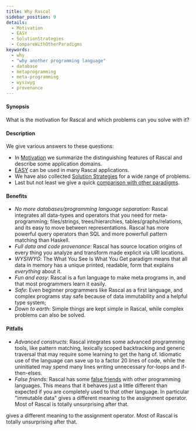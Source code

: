 ```yaml
---
title: Why Rascal
sidebar_position: 9
details:
  - Motivation
  - EASY
  - SolutionStrategies
  - CompareWithOtherParadigms
keywords:
  - why
  - "why another programming language"
  - database
  - metaprogramming
  - meta-programming
  - wysiwyg
  - provenance
---
```


#### Synopsis

What is the motivation for Rascal and which problems can you solve with it?

#### Description

We give various answers to these questions:

* In [Motivation](../WhyRascal/Motivation/index.md) we summarize the distinguishing features of Rascal 
  and describe some application domains.
* [EASY](../WhyRascal/EASY/index.md) can be used in many Rascal applications.
* We have also collected [Solution Strategies](../WhyRascal/SolutionStrategies/index.md) for a wide range of problems.
* Last but not least we give a quick [comparison with other paradigms](../WhyRascal/CompareWithOtherParadigms/index.md).

#### Benefits

* *No more databases/programming language separation*: Rascal integrates all data-types and operators that you need for meta-programming; files/strings, trees/hierarchies, tables/graphs/relations, and its easy to move between representations. Rascal has more powerful query operators than SQL and more powerfull pattern matching than Haskell.
* *Full data and code provenance*: Rascal has source location origins of every thing you analyze and transform made explicit via URI locations.
* *WYSIWYG*: The What You See Is What You Get paradigm means that all data in memory has a unique printed, readable, form that explains _everything_ about it.  
* *Fun and easy*: Rascal is a fun language to make meta programs in, and that most programmers learn it easily.
* *Safe*: Even beginner programmers like Rascal as a first language, and complex programs stay safe because of data immutability and a helpful type system;
* *Down to earth*: Simple things are kept simple in Rascal, while complex problems can also be solved.

#### Pitfalls

* *Advanced constructs*: Rascal integrates some advanced programming tools, like pattern matching, lexically scoped backtracking and generic traversal that may require some learning to get the hang of. Idiomatic use of the language can save up to a factor 20 lines of code, while the uninitiated may spend many lines writing unnecessary for-loops and if-then-elses.
* *False friends*: Rascal has some [false friends](https://en.wikipedia.org/wiki/False_friend) with other programming languages. This means that it behaves just a little different than expected if you are completely used to that other language. In particular "immutable data" gives a different meaning to the assignment operator. Most of Rascal is totally unsurprising after that.


 gives a different meaning to the assignment operator. Most of Rascal is totally unsurprising after that.


